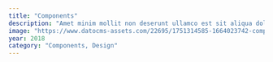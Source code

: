 ```yaml
---
title: "Components"
description: "Amet minim mollit non deserunt ullamco est sit aliqua dolor do amet sint. Velit officia consequat duis enim velit mollit. Exercitation veniam consequat sunt nostrud amet."
image: "https://www.datocms-assets.com/22695/1751314585-1664023742-component-library-vs-ds-image-4-component-libraries-contain-ui-elements-freepik.webp"
year: 2018
category: "Components, Design"
---
```

